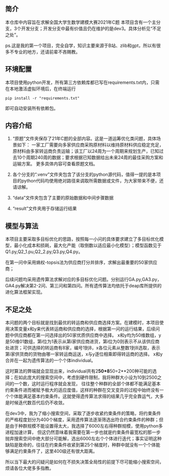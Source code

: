 ## 简介 
本仓库中内容旨在求解全国大学生数学建模大赛2021年C题
本项目含有一个主分支，3个开发分支；开发分支中最有价值且仍在维护的是dev3。具体分析见“不足之处”。

ps.这是我的第一个项目，完全自学，知识主要来源于B站、zlib和gpt，所以有很多不专业的地方，还请前辈不吝赐教。

## 环境配置
本项目使用python开发，所有第三方依赖库都已写在requirements.txt内，只需在本地激活虚拟环境后，在终端运行
```
pip install -r "requirements.txt"
```
即可自动安装所有依赖包。

## 内容介绍
1. “原题”文件夹保存了21年C题的全部内容。这是一道运筹优化类问题，具体场景如下：
   一家工厂需要向多家供应商采购原材料以维持原材料供应稳定充足，原材料由多家转运商负责运输；该工厂以24周为一个周期来规划生产，已知过去10个周期240周的数据；要求根据已知数据给出未来24周的最佳采购方案和运输方案。
   更多具体内容可查看原题文档。

2. 各个分支的“.venv”文件夹包含了该分支的python源代码，值得一提的是本项目的python代码均使用绝对路径来调取所需数据或文件，为大家带来不便，还请谅解。

3. “data”文件夹包含了主要的原始数据和中间步骤数据

4. “result”文件夹用于存储运行结果

## 模型与算法
本项目主要采取多目标优化的思路，按照每一小问的具体要求建立了多目标优化模型，最小化成本和损耗，最大化产能（取倒数以适应最小化模型）；模型函数见于Q1.py,Q2_1.pu,Q2_2.py,Q3.py,Q4.py。

在第一问中采用熵权-topsis法为供应商打分并排序，求解出最重要的50家供应商；

后续问题均采用遗传算法求解对应的多目标优化问题。分别运行GA.py,GA3.py，GA4.py解决第2-2问、第三问和第四问。所有遗传算法均依托于deap库所提供的进化算法框架实现。

## 不足之处
本问题的两个目标就是找到最优的转运商和供应商选择方案。在建模时，本项目使用决策变量x和y来代表转运商和供应商的选择，根据第一问的运行结果，后续问题中供应商都在第一问选择出的50家优质供应商中选择。
x和y均为50维数组，y是50维01数组，第i位为1表示从第i家供应商进货，第i位为0则表示不从该供应商处进货；可供选择的转运商有8家，编号1到8，x各位元素从整数1到8选取，表示第i家供货商的货物由哪一家转运商运送，x与y逐位相乘即得转运商的选择。
x和y合并在一起为遗传算法的一个个体individual。

这时算法的弊端就会显现出来，individual共有2**50*8**50=2**200种可能的选择；在如此庞大的搜索空间中，考虑到硬件限制，我将种群大小设为10到2500之间的一个数，这时运行程序就会发现，
往往整个种群的全部个体都不能满足基本约束条件进而被赋予极大的适应度值，这样的种群在交叉变异的过程中始终没有一个个体能满足基本约束条件。这就使得遗传算法求得的结果几乎完全靠运气，大多是时候迭代数百代后仍不收敛。

在dev3中，我为了缩小搜索空间，采取了逐步收紧约束条件的策略，将约束条件的严格程度划分为400个梯度，采用遗传算法逐渐筛选出符合约束条件的种群；但是由于种群规模不能设置得太大，我选择了6000左右得种群规模，使用python多进程加速计算，
但这仍然意味着我需要在第一步也就是约束条件最宽松的那一步抛弃搜索空间中绝大部分可能解，选出6000左右个个体进行迭代；事实证明这种缺陷是致命的，往往在约束条件收紧到第25个梯度时，种群中就没有一个个体能够满足约束条件了，这里400级还有很大距离。

所以当下最大的问疑问是如何在不损失决策全局性的前提下尽可能缩小搜索空间，烦请各位大佬多多指教。

